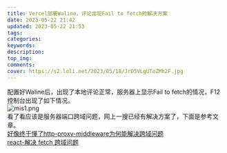 ```yaml
---
title: Vercel部署Waline，评论出现Fail to fetch的解决方案
date: 2023-05-22 21:42
updated: 2023-05-22 21:53
tags:
categories:
keywords:
description:
top_img:
comments:
cover: https://s2.loli.net/2023/05/18/JrO5VLgUToZMh2F.jpg
---
```

配置好Waline后，出现了本地评论正常，服务器上显示Fail to fetch的情况，F12控制台出现了如下情况。<br/>
![mis1.png](https://s2.loli.net/2023/05/22/AFWgKuSJQX97lMy.png)  <br/>
看了看应该是服务器端口跨域问题，网上一搜已经有解决方案了，下面是参考文章。<br/>
[好像终于懂了http-proxy-middleware为何能解决跨域问题](https://juejin.cn/post/6993644913900388359)<br/>
[react-解决 fetch 跨域问题](https://blog.csdn.net/qq_41956139/article/details/106564357)<br/>